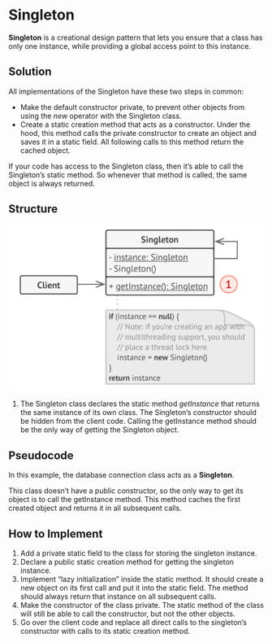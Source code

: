 # Singleton
**Singleton** is a creational design pattern that lets you ensure that a class has only 
one instance, while providing a global access point to this instance.

## Solution
All implementations of the Singleton have these two steps in common:
* Make the default constructor private, to prevent other objects from using the 
_new_ operator with the Singleton class.
* Create a static creation method that acts as a constructor. Under the hood, this 
method calls the private constructor to create an object and saves it in a static field. 
All following calls to this method return the cached object.

If your code has access to the Singleton class, then it’s able to call the Singleton’s 
static method. So whenever that method is called, the same object is always returned.

## Structure

![Singleton Pattern Design](singleton-pattern.png)

1. The Singleton class declares the static method _getInstance_ that returns the same 
instance of its own class. The Singleton’s constructor should be hidden from the client
code. Calling the getInstance method should be the only way of getting 
the Singleton object.

## Pseudocode
In this example, the database connection class acts as a **Singleton**.

This class doesn’t have a public constructor, so the only way to get its object is 
to call the getInstance method. This method caches the first created object and 
returns it in all subsequent calls.

## How to Implement
1. Add a private static field to the class for storing the singleton instance.
2. Declare a public static creation method for getting the singleton instance.
3. Implement “lazy initialization” inside the static method. It should create a new 
object on its first call and put it into the static field. The method should 
always return that instance on all subsequent calls.
4. Make the constructor of the class private. The static method of the class will 
still be able to call the constructor, but not the other objects.
5. Go over the client code and replace all direct calls to the singleton’s 
constructor with calls to its static creation method.



